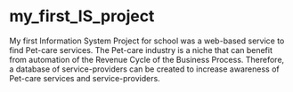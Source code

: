# my_first_IS_project
My first Information System Project for school was a web-based service to find Pet-care services. The Pet-care industry is a niche that can benefit from automation of the Revenue Cycle of the Business Process. Therefore, a database of service-providers can be created to increase awareness of Pet-care services and service-providers. 
